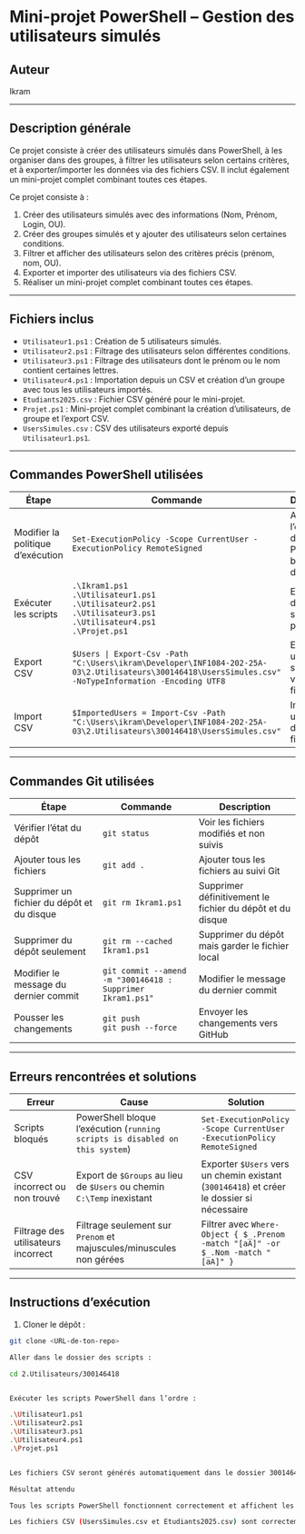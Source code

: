 # Mini-projet PowerShell – Gestion des utilisateurs simulés

## Auteur
Ikram

---

## Description générale
Ce projet consiste à créer des utilisateurs simulés dans PowerShell, à les organiser dans des groupes, à filtrer les utilisateurs selon certains critères, et à exporter/importer les données via des fichiers CSV. Il inclut également un mini-projet complet combinant toutes ces étapes.

Ce projet consiste à :

1. Créer des utilisateurs simulés avec des informations (Nom, Prénom, Login, OU).  
2. Créer des groupes simulés et y ajouter des utilisateurs selon certaines conditions.  
3. Filtrer et afficher des utilisateurs selon des critères précis (prénom, nom, OU).  
4. Exporter et importer des utilisateurs via des fichiers CSV.  
5. Réaliser un mini-projet complet combinant toutes ces étapes.

---

## Fichiers inclus

- `Utilisateur1.ps1` : Création de 5 utilisateurs simulés.  
- `Utilisateur2.ps1` : Filtrage des utilisateurs selon différentes conditions.  
- `Utilisateur3.ps1` : Filtrage des utilisateurs dont le prénom ou le nom contient certaines lettres.  
- `Utilisateur4.ps1` : Importation depuis un CSV et création d’un groupe avec tous les utilisateurs importés.  
- `Etudiants2025.csv` : Fichier CSV généré pour le mini-projet.  
- `Projet.ps1` : Mini-projet complet combinant la création d’utilisateurs, de groupe et l’export CSV.  
- `UsersSimules.csv` : CSV des utilisateurs exporté depuis `Utilisateur1.ps1`.

---


## Commandes PowerShell utilisées

| Étape | Commande | Description |
|-------|----------|-------------|
| Modifier la politique d’exécution | `Set-ExecutionPolicy -Scope CurrentUser -ExecutionPolicy RemoteSigned` | Autoriser l’exécution des scripts PowerShell bloqués par défaut |
| Exécuter les scripts | `.\Ikram1.ps1`<br>`.\Utilisateur1.ps1`<br>`.\Utilisateur2.ps1`<br>`.\Utilisateur3.ps1`<br>`.\Utilisateur4.ps1`<br>`.\Projet.ps1` | Exécution de tous les scripts du projet |
| Export CSV | `$Users \| Export-Csv -Path "C:\Users\ikram\Developer\INF1084-202-25A-03\2.Utilisateurs\300146418\UsersSimules.csv" -NoTypeInformation -Encoding UTF8` | Exporter les utilisateurs simulés vers un fichier CSV |
| Import CSV | `$ImportedUsers = Import-Csv -Path "C:\Users\ikram\Developer\INF1084-202-25A-03\2.Utilisateurs\300146418\UsersSimules.csv"` | Importer les utilisateurs depuis le fichier CSV |

---

## Commandes Git utilisées

| Étape | Commande | Description |
|-------|----------|-------------|
| Vérifier l’état du dépôt | `git status` | Voir les fichiers modifiés et non suivis |
| Ajouter tous les fichiers | `git add .` | Ajouter tous les fichiers au suivi Git |
| Supprimer un fichier du dépôt et du disque | `git rm Ikram1.ps1` | Supprimer définitivement le fichier du dépôt et du disque |
| Supprimer du dépôt seulement | `git rm --cached Ikram1.ps1` | Supprimer du dépôt mais garder le fichier local |
| Modifier le message du dernier commit | `git commit --amend -m "300146418 : Supprimer Ikram1.ps1"` | Modifier le message du dernier commit |
| Pousser les changements | `git push`<br>`git push --force` | Envoyer les changements vers GitHub |

---

## Erreurs rencontrées et solutions

| Erreur | Cause | Solution |
|--------|-------|---------|
| Scripts bloqués | PowerShell bloque l’exécution (`running scripts is disabled on this system`) | `Set-ExecutionPolicy -Scope CurrentUser -ExecutionPolicy RemoteSigned` |
| CSV incorrect ou non trouvé | Export de `$Groups` au lieu de `$Users` ou chemin `C:\Temp` inexistant | Exporter `$Users` vers un chemin existant (`300146418`) et créer le dossier si nécessaire |
| Filtrage des utilisateurs incorrect | Filtrage seulement sur `Prenom` et majuscules/minuscules non gérées | Filtrer avec `Where-Object { $_.Prenom -match "[aA]" -or $_.Nom -match "[aA]" }` |

---

## Instructions d’exécution

1. Cloner le dépôt :  
```bash
git clone <URL-de-ton-repo>

Aller dans le dossier des scripts :

cd 2.Utilisateurs/300146418


Exécuter les scripts PowerShell dans l’ordre :

.\Utilisateur1.ps1
.\Utilisateur2.ps1
.\Utilisateur3.ps1
.\Utilisateur4.ps1
.\Projet.ps1


Les fichiers CSV seront générés automatiquement dans le dossier 300146418.

Résultat attendu

Tous les scripts PowerShell fonctionnent correctement et affichent les utilisateurs filtrés ou groupés.

Les fichiers CSV (UsersSimules.csv et Etudiants2025.csv) sont correctement générés.





